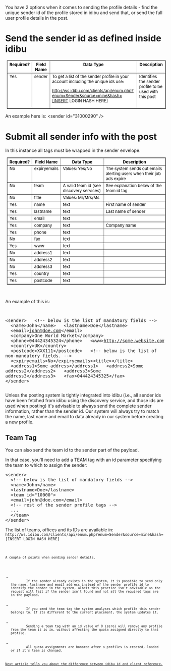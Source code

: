 <p>You have 2 options when it comes to sending the profile details - find the unique sender id of the profile stored in idibu and send that, or send the full user profile details in the post.</p>
<h1>
	Send the sender id as defined inside idibu</h1>
<table align="center" border="1" cellpadding="2" cellspacing="2" style="font-size: 13px; color: black; background-color: white; margin-top: 0px; margin-right: 0px; margin-bottom: 0px; margin-left: 5px;">
	<tbody>
		<tr valign="top">
			<th scope="col">
				Required?</th>
			<th scope="col">
				Field Name</th>
			<th scope="col">
				Data Type</th>
			<th scope="col">
				Description</th>
		</tr>
		<tr valign="top">
			<td>
				Yes</td>
			<td>
				sender</td>
			<td>
				To get a list of the sender profile in your account including the unique ids use:

http://ws.idibu.com/clients/api/enum.php?enum=Sender&source=mine&hash=[INSERT LOGIN HASH HERE]</td>
			<td>
				Identifies the sender profile to be used with this post<br />
				&nbsp;</td>
		</tr>
	</tbody>
</table>
<p>An example here is: &lt;sender id=&quot;31000290&quot; /&gt;</p>
<h1>
	Submit all sender info with the post</h1>
<p>In this instance all tags must be wrapped in the sender envelope.</p>
<table align="center" border="1" cellpadding="2" cellspacing="2" style="font-size: 13px; color: black; background-color: white; margin-top: 0px; margin-right: 0px; margin-bottom: 0px; margin-left: 5px;">
	<tbody>
		<tr valign="top">
			<th scope="col">
				Required?</th>
			<th scope="col">
				Field Name</th>
			<th scope="col">
				Data Type</th>
			<th scope="col">
				Description</th>
		</tr>
		<tr valign="top">
			<td>
				No</td>
			<td>
				expiryemails</td>
			<td>
				Values: Yes/No</td>
			<td>
				The system sends out emails alerting users when their job ads expire</td>
		</tr>
		<tr valign="top">
			<td>
				No</td>
			<td>
				team</td>
			<td>
				A valid team id (see discovery services)</td>
			<td>
				See explanation below of the team id tag</td>
		</tr>
		<tr valign="top">
			<td>
				No</td>
			<td>
				title</td>
			<td>
				Values: Mr/Mrs/Ms</td>
			<td>
				&nbsp;</td>
		</tr>
		<tr valign="top">
			<td>
				Yes</td>
			<td>
				name</td>
			<td>
				text</td>
			<td>
				First name of sender</td>
		</tr>
		<tr valign="top">
			<td>
				Yes</td>
			<td>
				lastname</td>
			<td>
				text</td>
			<td>
				Last name of sender</td>
		</tr>
		<tr valign="top">
			<td>
				Yes</td>
			<td>
				email</td>
			<td>
				text</td>
			<td>
				&nbsp;</td>
		</tr>
		<tr valign="top">
			<td>
				Yes</td>
			<td>
				company</td>
			<td>
				text</td>
			<td>
				Company name</td>
		</tr>
		<tr valign="top">
			<td>
				Yes</td>
			<td>
				phone</td>
			<td>
				text</td>
			<td>
				&nbsp;</td>
		</tr>
		<tr valign="top">
			<td>
				No</td>
			<td>
				fax</td>
			<td>
				text</td>
			<td>
				&nbsp;</td>
		</tr>
		<tr valign="top">
			<td>
				Yes</td>
			<td>
				www</td>
			<td>
				text</td>
			<td>
				&nbsp;</td>
		</tr>
		<tr valign="top">
			<td>
				No</td>
			<td>
				address1</td>
			<td>
				text</td>
			<td>
				&nbsp;</td>
		</tr>
		<tr valign="top">
			<td>
				No</td>
			<td>
				address2</td>
			<td>
				text</td>
			<td>
				&nbsp;</td>
		</tr>
		<tr valign="top">
			<td>
				No</td>
			<td>
				address3</td>
			<td>
				text</td>
			<td>
				&nbsp;</td>
		</tr>
		<tr valign="top">
			<td>
				Yes</td>
			<td>
				country</td>
			<td>
				text</td>
			<td>
				&nbsp;</td>
		</tr>
		<tr valign="top">
			<td>
				Yes</td>
			<td>
				postcode</td>
			<td>
				text</td>
			<td>
				&nbsp;</td>
		</tr>
	</tbody>
</table>
<p>&nbsp;</p>
<p>An example of this is:</p>
<pre>

&lt;sender&gt;
&nbsp;&nbsp;&lt;!-- below is the list of mandatory fields --&gt;
&nbsp;&nbsp;&lt;name&gt;John&lt;/name&gt;
&nbsp;&nbsp;&lt;lastname&gt;Doe&lt;/lastname&gt;
&nbsp;&nbsp;&lt;email&gt;john@doe.com&lt;/email&gt;
&nbsp;&nbsp;&lt;company&gt;One World Market&lt;/company&gt;
&nbsp;&nbsp;&lt;phone&gt;044424345324&lt;/phone&gt;
&nbsp;&nbsp;&lt;www&gt;http://some.website.com&lt;/www&gt;
&nbsp;&nbsp;&lt;country&gt;UK&lt;/country&gt;
&nbsp;&nbsp;&lt;postcode&gt;XXX111&lt;/postcode&gt;
&nbsp;&nbsp;&lt;!-- below is the list of non-mandatory fields. --&gt;
&nbsp;&nbsp;&lt;expiryemails&gt;No&lt;/expiryemails&gt;&lt;title&gt;&lt;/title&gt;
&nbsp;&nbsp;&lt;address1&gt;Some address&lt;/address1&gt;
&nbsp;&nbsp;&lt;address2&gt;Some address2&lt;/address2&gt;
&nbsp;&nbsp;&lt;address3&gt;Some address3&lt;/address3&gt;
&nbsp;&nbsp;&lt;fax&gt;044424345325&lt;/fax&gt;
&lt;/sender&gt;
</pre>
<p>Unless the posting system is tightly integrated into idibu (i.e., all sender ids have been fetched from idibu using the discovery service, and those ids are used when posting) it&#39;s advisable to always send the complete sender information, rather than the sender id. Our system will always try to match the name, last name and email to data already in our system before creating a new profile.</p>
<h2>
	Team Tag</h2>
<p>You can also send the team id to the sender part of the payload.</p>
<p>In that case, you&#39;ll need to add a TEAM tag with an id parameter specifying the team to which to assign the sender:</p>
<pre>
&lt;sender&gt;
&nbsp;&nbsp;&lt;!-- below is the list of mandatory fields --&gt;
&nbsp;&nbsp;&lt;name&gt;John&lt;/name&gt;
&nbsp;&nbsp;&lt;lastname&gt;Doe&lt;/lastname&gt;
&nbsp;&nbsp;&lt;team id=&quot;10000&quot;&gt;
&nbsp;&nbsp;&lt;email&gt;john@doe.com&lt;/email&gt;
&nbsp;&nbsp;&lt;!-- rest of the sender profile tags --&gt;
&nbsp;&nbsp;...
&nbsp;&nbsp;&lt;/team&gt;
&lt;/sender&gt;
</pre>
<p>The list of teams, offices and its IDs are available in:
<code>
http://ws.idibu.com/clients/api/enum.php?enum=Sender&source=mine&hash=[INSERT LOGIN HASH HERE]
<code>
</p>
<p>A couple of points when sending sender details.</p>
<ul>
	<li>
		If the sender already exists in the system, it is possible to send only the name, lastname and email address instead of the sender profile id to identify the sender in the system, albeit this practice isn&#39;t advisable as the request will fail if the sender isn&#39;t found and not all the required tags are in the payload.</li>
	<li>
		If you send the team tag the system analyses which profile this sender belongs to. If its different to the current placement, the system updates it.</li>
	<li>
		Sending a team tag with an id value of 0 (zero) will remove any profile from the team it is in, without affecting the quota assigned directly to that profile.</li>
	<li>
		All quota assignments are honored after a profiles is created, loaded or if it&#39;s team is changed.</li>
</ul>
<a href = "https://github.com/oneworldmarket/idibu-api/blob/master/posting-api/jobidvsjobref.md">Next article tells you about the difference between idibu id and client reference.</a>
<p>&nbsp;</p>
